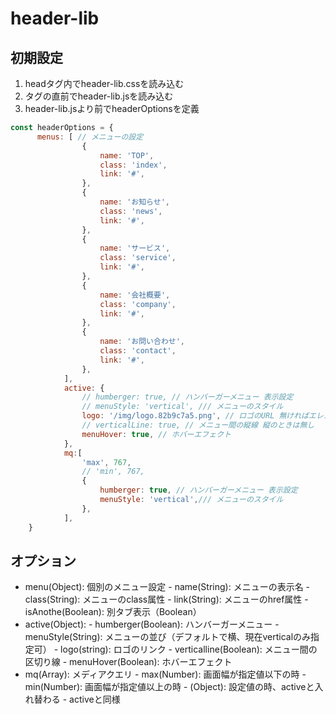# header-lib

## 初期設定
1. headタグ内でheader-lib.cssを読み込む
2. </body>タグの直前でheader-lib.jsを読み込む
3. header-lib.jsより前でheaderOptionsを定義
```js
const headerOptions = {
      menus: [ // メニューの設定
                {
                    name: 'TOP',
                    class: 'index',
                    link: '#',
                },
                {
                    name: 'お知らせ',
                    class: 'news',
                    link: '#',
                },
                {
                    name: 'サービス',
                    class: 'service',
                    link: '#',
                },
                {
                    name: '会社概要',
                    class: 'company',
                    link: '#',
                },
                {
                    name: 'お問い合わせ',
                    class: 'contact',
                    link: '#',
                },
            ],
            active: {
                // humberger: true, // ハンバーガーメニュー 表示設定
                // menuStyle: 'vertical', /// メニューのスタイル
                logo: '/img/logo.82b9c7a5.png', // ロゴのURL 無ければエレメント自体非表示
                // verticalLine: true, // メニュー間の縦線 縦のときは無し
                menuHover: true, // ホバーエフェクト
            },
            mq:[
                'max', 767,
                // 'min', 767,
                {
                    humberger: true, // ハンバーガーメニュー 表示設定
                    menuStyle: 'vertical',/// メニューのスタイル
                }, 
            ],
    }
```

## オプション
- menu(Object): 個別のメニュー設定
      - name(String): メニューの表示名
      - class(String): メニューのclass属性
      - link(String): メニューのhref属性
      - isAnothe(Boolean): 別タブ表示（Boolean）
- active(Object):
      - humberger(Boolean): ハンバーガーメニュー
      - menuStyle(String): メニューの並び（デフォルトで横、現在verticalのみ指定可）
      - logo(string): ロゴのリンク
      - verticalline(Boolean): メニュー間の区切り線
      - menuHover(Boolean): ホバーエフェクト
- mq(Array): メディアクエリ
      - max(Number): 画面幅が指定値以下の時
      - min(Number): 画面幅が指定値以上の時
      - (Object): 設定値の時、activeと入れ替わる
            - activeと同様
